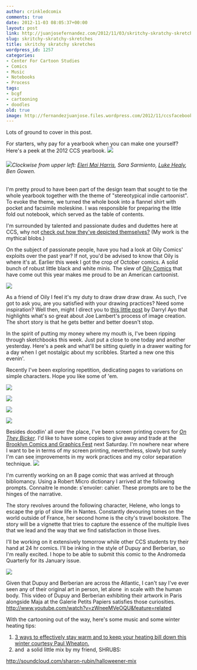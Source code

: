 ```yaml
---
author: crinkledcomix
comments: true
date: 2012-11-03 08:05:37+00:00
layout: post
link: http://juanjosefernandez.com/2012/11/03/skritchy-skratchy-skretches/
slug: skritchy-skratchy-skretches
title: skritchy skratchy skretches
wordpress_id: 1257
categories:
- Center For Cartoon Studies
- Comics
- Music
- Notebooks
- Process
tags:
- bcgf
- cartooning
- doodles
old: true
image: http://fernandezjuanjose.files.wordpress.com/2012/11/ccsfacebook2012cover-big.jpeg
---
```


Lots of ground to cover in this post.

For starters, why pay for a yearbook when you can make one yourself? Here's a peek at the 2012 CCS yearbook.
[![](http://fernandezjuanjose.files.wordpress.com/2012/11/ccsfacebook2012cover-big.jpeg)](http://fernandezjuanjose.files.wordpress.com/2012/11/ccsfacebook2012cover-big.jpeg)


###### [![](http://fernandezjuanjose.files.wordpress.com/2012/11/facebook-preview.png)](http://fernandezjuanjose.files.wordpress.com/2012/11/facebook-preview.png)Clockwise from upper left: [Eleri Mai Harris](http://elerimai.com), Sara Sarmiento, [Luke Healy](http://lukewhealy.com), Ben Gowen.


I'm pretty proud to have been part of the design team that sought to tie the whole yearbook together with the theme of "stereotypical indie cartoonist". To evoke the theme, we turned the whole book into a flannel shirt with pocket and facsimile moleskine. I was responsible for preparing the little fold out notebook, which served as the table of contents.

I'm surrounded by talented and passionate dudes and dudettes here at CCS, why not [check out how they've depicted themselves?](http://www.cartoonstudies.org/intranet/ccs-facebook/) (My work is the mythical blobs.) [
](http://www.cartoonstudies.org/intranet/ccs-facebook/)

On the subject of passionate people, have you had a look at Oily Comics' exploits over the past year? If not, you'd be advised to know that Oily is where it's at. Earlier this week I got the crop of October comics. A solid bunch of robust little black and white minis. The slew of [Oily Comics](http://oilycomics.com) that have come out this year makes me proud to be an American cartoonist.

[![](http://fernandezjuanjose.files.wordpress.com/2012/11/img_20121102_011344.jpg)](http://fernandezjuanjose.files.wordpress.com/2012/11/img_20121102_011344.jpg)

As a friend of Oily I feel it's my duty to draw draw draw draw. As such, I've got to ask you, are you satisfied with your drawing practices? Need some inspiration? Well then, might I direct you to [this little post](http://comixcube.com/2012/11/02/embrace-the-process-not-the-product/) by Darryl Ayo that highlights what's so great about Joe Lambert's process of image creation. The short story is that he gets better and better doesn't stop.

In the spirit of putting my money where my mouth is, I've been ripping through sketchbooks this week. Just put a close to one today and another yesterday. Here's a peek and what'll be sitting quietly in a drawer waiting for a day when I get nostalgic about my scribbles. Started a new one this evenin'.

Recently I've been exploring repetition, dedicating pages to variations on simple characters. Hope you like some of 'em.

[![](http://fernandezjuanjose.files.wordpress.com/2012/11/dscaaaaaan035-copy.png)](http://fernandezjuanjose.files.wordpress.com/2012/11/dscaaaaaan035-copy.png)

[![](http://fernandezjuanjose.files.wordpress.com/2012/11/dscaaaaaan032-copy.png)](http://fernandezjuanjose.files.wordpress.com/2012/11/dscaaaaaan032-copy.png)

[![](http://fernandezjuanjose.files.wordpress.com/2012/11/dscaaaaaan037-copy.png)](http://fernandezjuanjose.files.wordpress.com/2012/11/dscaaaaaan037-copy.png)

[![](http://fernandezjuanjose.files.wordpress.com/2012/11/dscaaaaaan033-copy.png)](http://fernandezjuanjose.files.wordpress.com/2012/11/dscaaaaaan033-copy.png)

Besides doodlin' all over the place, I've been screen printing covers for [_On They Bicker_](http://crinkledcomics.com/2012/10/21/on-they-bicker/). I'd like to have some copies to give away and trade at the [Brooklyn Comics and Graphics Fest](http://www.comicsandgraphicsfest.com) next Saturday. I'm nowhere near where I want to be in terms of my screen printing, nevertheless, slowly but surely I'm can see improvements in my work practices and my color separation technique. [![](http://fernandezjuanjose.files.wordpress.com/2012/11/photo-on-11-3-12-at-2-00-am.jpg)](http://fernandezjuanjose.files.wordpress.com/2012/11/photo-on-11-3-12-at-2-00-am.jpg)

I'm currently working on an 8 page comic that was arrived at through bibliomancy. Using a Robert Micro dictionary I arrived at the following prompts. Connaitre le monde: s'envoler: cahier. These prompts are to be the hinges of the narrative.

The story revolves around the following character, Helene, who longs to escape the grip of slow life in Nantes. Constantly devouring tomes on the world outside of France, her second home is the city's travel bookstore. The story will be a vignette that tries to capture the essence of the multiple lives that we lead and the way that we find satisfaction in those lives.

I'll be working on it extensively tomorrow while other CCS students try their hand at 24 hr comics. I'll be inking in the style of Dupuy and Berberian, so I'm really excited. I hope to be able to submit this comic to the Andromeda Quarterly for its January issue.

[![](http://fernandezjuanjose.files.wordpress.com/2012/11/dscaaaaaan034-copy.png)](http://fernandezjuanjose.files.wordpress.com/2012/11/dscaaaaaan034-copy.png)

Given that Dupuy and Berberian are across the Atlantic, I can't say I've ever seen any of their original art in person, let alone  in scale with the human body. This video of Dupuy and Berberian exhibiting their artwork in Paris alongside Maja at the Galerie Petits Papiers satisfies those curiosities. http://www.youtube.com/watch?v=zWneeMVeOQU&feature=related

With the cartooning out of the way, here's some music and some winter heating tips:

1. [3 ways to effectively stay warm and to keep your heating bill down this winter courtesy Paul Wheaton. 
](http://www.makeitmissoula.com/2012/11/permaculture-ways-to-save-energy/)
2. and  a solid little mix by my friend, SHRUBS:

http://soundcloud.com/sharon-rubin/halloweener-mix
